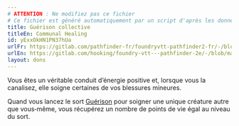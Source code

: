 ```yaml
---
# ATTENTION : Ne modifiez pas ce fichier
# Ce fichier est généré automatiquement par un script d'après les données du module Foundry VTT officiel et de sa traduction
title: Guérison collective
titleEn: Communal Healing
id: yExxOkHN1PN37hUa
urlFr: https://gitlab.com/pathfinder-fr/foundryvtt-pathfinder2-fr/-/blob/master/data/feats/yExxOkHN1PN37hUa.htm
urlEn: https://gitlab.com/hooking/foundry-vtt---pathfinder-2e/-/blob/master/packs/data/feats.db/communal-healing.json
layout: dons
---
```

Vous êtes un véritable conduit d’énergie positive et, lorsque vous la canalisez, elle soigne certaines de vos blessures mineures.

Quand vous lancez le sort [Guérison](../sorts/guérison.html) pour soigner une unique créature autre que vous‑même, vous récupérez un nombre de points de vie égal au niveau du sort.

